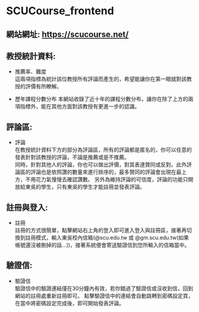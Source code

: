 # SCUCourse_frontend

## 網站網址: <https://scucourse.net/>

## 教授統計資料:
* 推薦率、難度  
這兩項指標為統計該位教授所有評論而產生的，希望能讓你在第一眼就對該教授的評價有所瞭解。
  
* 歷年課程分數分布
本網站收錄了近十年的課程分數分布，讓你在除了上方的兩項指標外，能在其他方面對該教授有更進一步的認識。


## 評論區:
* 評論  
在教授統計資料下方的部分為評論區，所有的評論都是匿名的，你可以任意的發表針對該教授的評論，不論是推薦或是不推薦。  
同時，針對其他人的評論，你也可以做出評價，對其表達贊同或反對。此外評論區的評論也是依照讚的數量來進行排序的，最多贊同的評論會出現在最上方，不用花力氣慢慢去確認讚數。
另外為維持評論的可信度，評論的功能只開放給東吳的學生，只有東吳的學生才能註冊並發表評論。

## 註冊與登入:
* 註冊  
註冊的方式很簡單，點擊網站右上角的登入即可進入登入與註冊區，接著再切換到註冊模式，輸入東吳校內信箱(@scu.edu.tw 或 @gm.scu.edu.tw(如果帳號還沒被刪掉的話...))，接著系統便會寄送驗證信到您所輸入的信箱當中。

## 驗證信:
* 驗證信  
驗證信中的驗證連結僅在30分鐘內有效，若你錯過了驗證信或沒收到信，回到網站的註冊處重新註冊即可。
點擊驗證信中的連結會自動跳轉到密碼設定頁，在當中將密碼設定完成後，即可開始發表評論。
